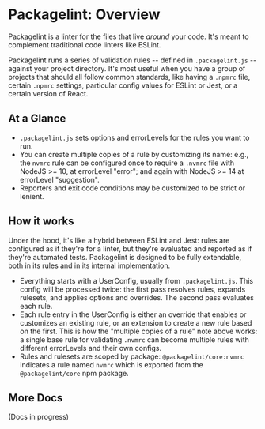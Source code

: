 # Packagelint: Overview

Packagelint is a linter for the files that live _around_ your code. It's meant to complement traditional code linters
like ESLint.

Packagelint runs a series of validation rules -- defined in `.packagelint.js` -- against your project directory.
It's most useful when you have a group of projects that should all follow common standards, like having a `.npmrc`
file, certain `.npmrc` settings, particular config values for ESLint or Jest, or a certain version of React.

## At a Glance

- `.packagelint.js` sets options and errorLevels for the rules you want to run.
- You can create multiple copies of a rule by customizing its name: e.g., the `nvmrc` rule can be configured once
  to require a `.nvmrc` file with NodeJS >= 10, at errorLevel "error"; and again with NodeJS >= 14 at errorLevel "suggestion".
- Reporters and exit code conditions may be customized to be strict or lenient.

## How it works

Under the hood, it's like a hybrid between ESLint and Jest: rules are configured as if they're for a linter, but
they're evaluated and reported as if they're automated tests. Packagelint is designed to be fully extendable, both in
its rules and in its internal implementation.

- Everything starts with a UserConfig, usually from `.packagelint.js`. This config will be processed twice: the first
  pass resolves rules, expands rulesets, and applies options and overrides. The second pass evaluates each rule.
- Each rule entry in the UserConfig is either an override that enables or customizes an existing rule, or an extension
  to create a new rule based on the first. This is how the "multiple copies of a rule" note above works: a single
  base rule for validating `.nvmrc` can become multiple rules with different errorLevels and their own configs.
- Rules and rulesets are scoped by package: `@packagelint/core:nvmrc` indicates a rule named `nvmrc` which is exported
  from the `@packagelint/core` npm package.

## More Docs

(Docs in progress)
